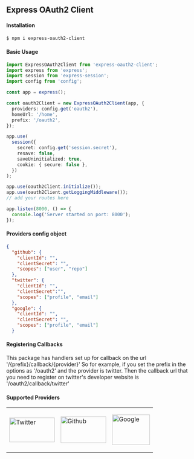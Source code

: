 ## Express OAuth2 Client

#### Installation

```bash
$ npm i express-oauth2-client
```

#### Basic Usage

```ts
import ExpressOAuth2Client from 'express-oauth2-client';
import express from 'express';
import session from 'express-session';
import config from 'config';

const app = express();

const oauth2Client = new ExpressOAuth2Client(app, {
  providers: config.get('oauth2'),
  homeUrl: '/home',
  prefix: '/oauth2',
});

app.use(
  session({
    secret: config.get('session.secret'),
    resave: false,
    saveUninitialized: true,
    cookie: { secure: false },
  })
);

app.use(oauth2Client.initialize());
app.use(oauth2Client.getLoggingMiddleware());
// add your routes here

app.listen(8000, () => {
  console.log('Server started on port: 8000');
});
```

#### Providers config object

```json
{
  "github": {
    "clientId": "",
    "clientSecret": "",
    "scopes": ["user", "repo"]
  },
  "twitter": {
    "clientId": "",
    "clientSecret":"",
    "scopes": ["profile", "email"]
  },
  "google": {
    "clientId": "",
    "clientSecret": "",
    "scopes": ["profile", "email"]
  }
```

#### Registering Callbacks

This package has handlers set up for callback on the url '/{prefix}/callback/{provider}'
So for example, if you set the prefix in the options as '/oauth2' and the provider is twitter. Then the callback url that you need to register on twitter's developer website is '/oauth2/callback/twitter'

#### Supported Providers

<style>
img[alt=Twitter] {
  width: 120px;
  height: 65px;
  margin: auto;
}
img[alt=Github] {
  width: 120px;
  height: 70px;
  margin: auto;
}
img[alt=Google] {
  width: 100px;
  height: 80px;
  margin: auto;
}
</style>

<table>
<tr>
  <td> 
  
  ![Twitter](https://logos-world.net/wp-content/uploads/2020/04/Twitter-Symbol.png)

  </td>

  <td>
  
  ![Github](https://www.sferalabs.cc/wp-content/uploads/github-logo.png)

  </td>

  <td>
  
  ![Google](https://lh3.googleusercontent.com/proxy/OyPLclM1SmYHi36jBcEau_bGKmF5wzkfzdJSg0OfuuxSDw_W1v9VxuA4QHRAgb7QI50KyghA_KTpuhTejQHXMCWnReqVNN0)
  </td>
</tr>
</table>
